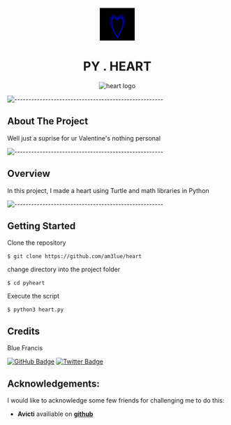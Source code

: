 <p align="center"> 
  <img src="Assets/Heart.png" alt="heart logo" width="80px" height="80px">
</p>
<h1 align="center"> PY . HEART </h1>

<p align="center"> 
  <img src="Assets/screenshot.gif" alt="heart logo" >
</p>

![-----------------------------------------------------](https://raw.githubusercontent.com/andreasbm/readme/master/assets/lines/rainbow.png)

<!-- ABOUT THE PROJECT -->
<h2 id="about-the-project"> About The Project</h2>

<p align="justify"> 
  Well just a suprise for ur Valentine's nothing personal

![-----------------------------------------------------](https://raw.githubusercontent.com/andreasbm/readme/master/assets/lines/rainbow.png)

<!-- OVERVIEW -->
<h2 id="overview">Overview</h2>

<p align="justify"> 
  In this project, I made a heart using Turtle and math libraries in Python
</p>

![-----------------------------------------------------](https://raw.githubusercontent.com/andreasbm/readme/master/assets/lines/rainbow.png)


<!-- GETTING STARTED -->
<h2 id="getting-started">Getting Started</h2>

<p>Clone the repository</p>
<pre><code>$ git clone https://github.com/am3lue/heart</code></pre>

<p>change directory into the project folder</p>
<pre><code>$ cd pyheart</code></pre>

<p>Execute the script</p>
<pre><code>$ python3 heart.py</code></pre>



<!-- CREDITS -->
<h2 id="credits">Credits</h2>

Blue Francis

[![GitHub Badge](https://img.shields.io/badge/GitHub-100000?style=for-the-badge&logo=github&logoColor=white)](https://github.com/am3lue)
[![Twitter Badge](https://img.shields.io/badge/Twitter-1DA1F2?style=for-the-badge&logo=twitter&logoColor=white)](https://twitter.com/am3lue)


## Acknowledgements:

I would like to acknowledge some few friends for challenging me to do this:

- **Avicti** availiable on [**github**](https://github.com/avicti18)
